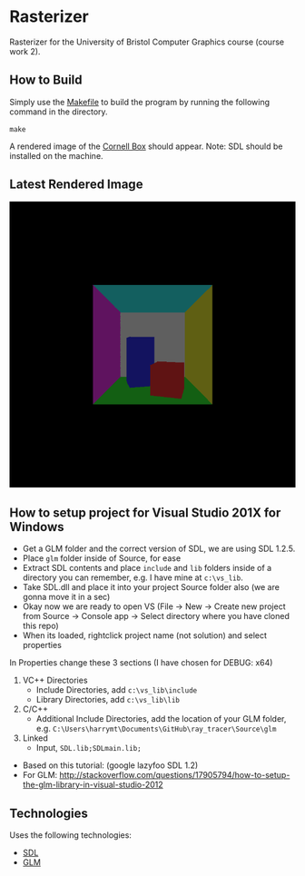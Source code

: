 # Rasterizer

Rasterizer for the University of Bristol Computer Graphics course (course work 2).

## How to Build

Simply use the [Makefile](Makefile) to build the program by running the following command in the directory.

```
make
```

A rendered image of the [Cornell Box](https://en.wikipedia.org/wiki/Cornell_box) should appear.
Note: SDL should be installed on the machine.

## Latest Rendered Image

![Screenshot](screenshot.bmp "Rendered Image")

## How to setup project for Visual Studio 201X for Windows

- Get a GLM folder and the correct version of SDL, we are using SDL 1.2.5.
- Place `glm` folder inside of Source, for ease
- Extract SDL contents and place `include` and `lib` folders inside of a directory you can remember, e.g. I have mine at `c:\vs_lib`.
- Take SDL.dll and place it into your project Source folder also (we are gonna move it in a sec)
- Okay now we are ready to open VS (File -> New -> Create new project from Source -> Console app -> Select directory where you have cloned this repo)
- When its loaded, rightclick project name (not solution) and select properties


In Properties change these 3 sections (I have chosen for DEBUG: x64)

1. VC++ Directories
    - Include Directories, add `c:\vs_lib\include`
    - Library Directories, add `c:\vs_lib\lib`
2. C/C++
    - Additional Include Directories, add the location of your GLM folder, e.g. `C:\Users\harrymt\Documents\GitHub\ray_tracer\Source\glm`
3. Linked
    - Input, `SDL.lib;SDLmain.lib;`


- Based on this tutorial: (google lazyfoo SDL 1.2)
- For GLM: http://stackoverflow.com/questions/17905794/how-to-setup-the-glm-library-in-visual-studio-2012

## Technologies

Uses the following technologies:

- [SDL](http://www.libsdl.org)
- [GLM](http://glm.g-truc.net)
